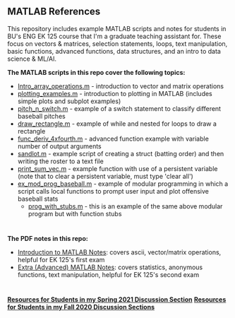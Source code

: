 ## MATLAB References

This repository includes example MATLAB scripts and notes for students in BU's ENG EK 125 course that I'm a graduate teaching assistant for. These focus on vectors & matrices, selection statements, loops, text manipulation, basic functions, advanced functions, data structures, and an intro to data science & ML/AI.

**The MATLAB scripts in this repo cover the following topics:**

- [Intro_array_operations.m](https://raw.githubusercontent.com/leahgaeta/MATLAB-References/master/Intro_array_operations.m) - introduction to vector and matrix operations
- [plotting_examples.m](https://raw.githubusercontent.com/leahgaeta/MATLAB-References/master/plotting_examples.m) - introduction to plotting in MATLAB (includes simple plots and subplot examples)
- [pitch_n_switch.m](https://raw.githubusercontent.com/leahgaeta/MATLAB-References/master/pitch_n_switch.m) - example of a switch statement to classify different baseball pitches
- [draw_rectangle.m](https://raw.githubusercontent.com/leahgaeta/MATLAB-References/master/draw_rectangle.m) - example of while and nested for loops to draw a rectangle
- [func_deriv_4xfourth.m](https://raw.githubusercontent.com/leahgaeta/MATLAB-References/master/func_deriv_4xfourth.m) - advanced function example with variable number of output arguments
- [sandlot.m](https://raw.githubusercontent.com/leahgaeta/MATLAB-References/master/sandlot.m) - example script of creating a struct (batting order) and then writing the roster to a text file
- [print_sum_vec.m](https://raw.githubusercontent.com/leahgaeta/MATLAB-References/master/print_sum_vec.m) - example function with use of a persistent variable (note that to clear a persistent variable, must type 'clear all')
- [ex_mod_prog_baseball.m](https://raw.githubusercontent.com/leahgaeta/MATLAB-References/master/ex_mod_prog_baseball.m) - example of modular programming in which a script calls local functions to prompt user input and plot offensive baseball stats
  - [prog_with_stubs.m](https://raw.githubusercontent.com/leahgaeta/MATLAB-References/master/prog_with_stubs.m) - this is an example of the same above modular program but with function stubs

#
**The PDF notes in this repo:**

- [Introduction to MATLAB Notes](https://github.com/leahgaeta/MATLAB-References/raw/master/Introduction%20to%20MATLAB%20Notes.pdf): covers ascii, vector/matrix operations, helpful for EK 125's first exam
- [Extra (Advanced) MATLAB Notes](https://github.com/leahgaeta/MATLAB-References/raw/master/Extra%20(Advanced)%20MATLAB%20Notes.pdf): covers statistics, anonymous functions, text manipulation, helpful for EK 125's second exam

#
[**Resources for Students in my Spring 2021 Discussion Section**](https://github.com/leahgaeta/MATLAB-References/blob/master/Spring21Material/README.md)
[**Resources for Students in my Fall 2020 Discussion Sections**](https://github.com/leahgaeta/MATLAB-References/blob/master/Fall20Material/README.md)
